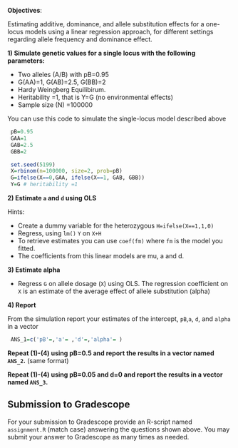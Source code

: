 **Objectives**:

Estimating additive, dominance, and allele substitution effects for a one-locus models using a linear regression approach, for different settings regarding allele frequency and dominance effect.


**1) Simulate genetic values for a single locus with the following parameters:**

  - Two alleles (A/B) with pB=0.95
  - G(AA)=1, G(AB)=2.5, G(BB)=2
  - Hardy Weingberg Equilibirum.
  - Heritability =1, that is Y=G (no environmental effects)
  - Sample size (N) =100000

You can use this code to simulate the single-locus model described above

```r
 pB=0.95
 GAA=1
 GAB=2.5
 GBB=2

 set.seed(5199)
 X=rbinom(n=100000, size=2, prob=pB)
 G=ifelse(X==0,GAA, ifelse(X==1, GAB, GBB))
 Y=G # heritability =1
```
    
**2) Estimate `a` and `d` using OLS**

Hints: 
  - Create a dummy variable for the heterozygous `H=ifelse(X==1,1,0)`
  - Regress, using `lm()` `Y` on `X+H`
  - To retrieve estimates you can use `coef(fm)` where `fm` is the model you fitted.
  - The coefficients from this linear models are mu, a and d.  

**3) Estimate alpha**

  - Regress `G` on allele dosage (`X`) using OLS. The regression coefficient on `X` is an estimate of the average effect of allele substitution (alpha)

**4) Report**
   
From the simulation report your estimates of the intercept, `pB`,`a`, `d`, and `alpha` in a vector

```r
 ANS_1=c('pB'=,'a'= ,'d'=,'alpha'= ) 
```

**Repeat (1)-(4) using pB=0.5 and report the results in a vector named `ANS_2`.** (same format)

**Repeat (1)-(4) using pB=0.05 and d=0 and report the results in a vector named `ANS_3`.**

## Submission to Gradescope

For your submission to Gradescope provide an R-script named `assignment.R` (match case) answering the questions shown above. You may submit your answer to Gradescope as many times as needed.
